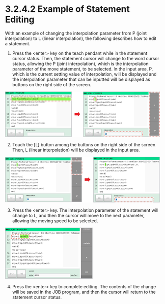 # 3.2.4.2 Example of Statement Editing

With an example of changing the interpolation parameter from P \(joint interpolation\) to L \(linear interpolation\), the following describes how to edit a statement.

1.	Press the &lt;enter&gt; key on the teach pendant while in the statement cursor status. Then, the statement cursor will change to the word cursor status, allowing the P \(joint interpolation\), which is the interpolation parameter of the move statement, to be selected. In the input area, P, which is the current setting value of interpolation, will be displayed and the interpolation parameter that can be inputted will be displayed as buttons on the right side of the screen.

![](../../../.gitbook/assets/image%20%2851%29.png)

2.	Touch the \[L\] button among the buttons on the right side of the screen. Then, L \(linear interpolation\) will be displayed in the input area.

![](../../../.gitbook/assets/image%20%2859%29.png)

3.	Press the &lt;enter&gt; key. The interpolation parameter of the statement will change to L, and then the cursor will move to the next parameter, allowing the moving speed to be selected.

![](../../../.gitbook/assets/image%20%2869%29.png)

4.	Press the &lt;enter&gt; key to complete editing. The contents of the change will be saved in the JOB program, and then the cursor will return to the statement cursor status.



